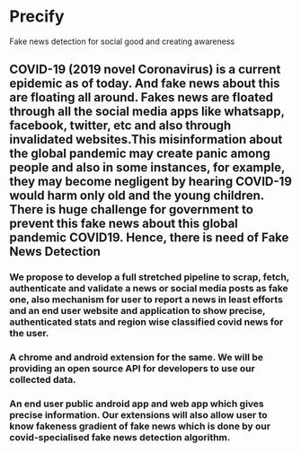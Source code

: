 # Precify
Fake news detection for social good and creating awareness

## COVID-19 (2019 novel Coronavirus) is a current epidemic as of today. And fake news about this are floating all around. Fakes news are floated through all the social media apps like whatsapp, facebook, twitter, etc and  also through invalidated websites.This misinformation about the global pandemic may create panic among people and also in some instances, for example, they may become negligent by hearing COVID-19 would harm only old and the young children. There is huge challenge for government to prevent this fake news about this global pandemic COVID19. Hence, there is need of Fake News Detection 
### We propose to develop a full stretched pipeline to scrap, fetch, authenticate and validate a news or social media posts as fake one, also mechanism for user to report a news in least efforts and an end user website and application to show precise, authenticated stats and region wise classified covid news for the user.
### A chrome and android extension for the same. We will be providing an open source API for developers to use our collected data.
### An end user public android app and web app which gives precise information. Our extensions will also allow user to know fakeness gradient of fake news which is done by our covid-specialised fake news detection algorithm.

